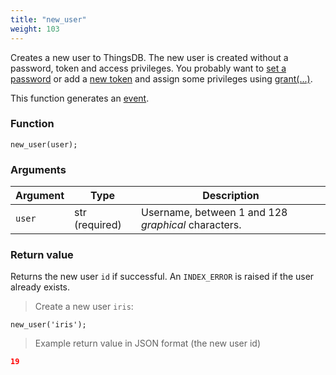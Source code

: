 ```yaml
---
title: "new_user"
weight: 103
---
```


Creates a new user to ThingsDB. The new user is created without a password, token and access privileges.
You probably want to [set a password](../../thingsdb-api/set_password) or add a [new token](../../thingsdb-api/new_token) and assign some privileges using [grant(...)](../../thingsdb-api/grant).

This function generates an [event](../../events).

### Function
`new_user(user);`

### Arguments
Argument | Type | Description
-------- | ---- | -----------
`user` | str (required) | Username, between 1 and 128 *graphical* characters.

### Return value
Returns the new user `id` if successful. An `INDEX_ERROR` is raised
if the user already exists.

> Create a new user `iris`:

```thingsdb,should_pass,@t
new_user('iris');
```

> Example return value in JSON format (the new user id)

```json
19
```
